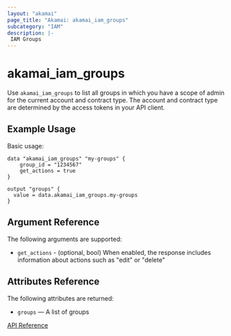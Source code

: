 ```yaml
---
layout: "akamai"
page_title: "Akamai: akamai_iam_groups"
subcategory: "IAM"
description: |-
 IAM Groups
---
```


# akamai_iam_groups

Use `akamai_iam_groups` to list all groups in which you have a scope of admin for the current account and contract type. The account and contract type are determined by the access tokens in your API client.

## Example Usage

Basic usage:

```hcl
data "akamai_iam_groups" "my-groups" {
    group_id = "1234567"
    get_actions = true
}

output "groups" {
  value = data.akamai_iam_groups.my-groups
}
```

## Argument Reference

The following arguments are supported:

* `get_actions` - (optional, bool) When enabled, the response includes information about actions such as "edit" or "delete"

## Attributes Reference

The following attributes are returned:

* `groups` — A list of groups

[API Reference](https://developer.akamai.com/api/core_features/identity_management_user_admin/v2.html#getgroups)